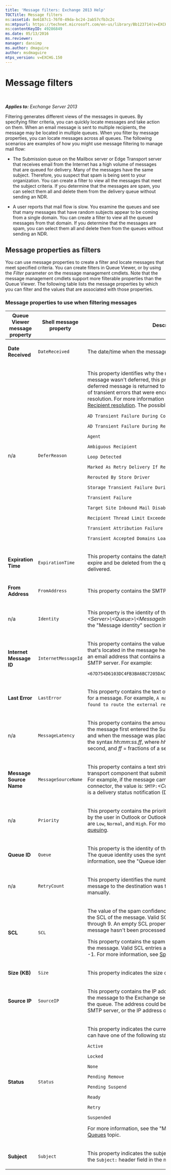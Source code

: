 ```yaml
---
title: 'Message filters: Exchange 2013 Help'
TOCTitle: Message filters
ms:assetid: 8e6187c1-76f0-49da-bc24-2ab57cfb3c2c
ms:mtpsurl: https://technet.microsoft.com/en-us/library/Bb123714(v=EXCHG.150)
ms:contentKeyID: 49286849
ms.date: 05/13/2016
ms.reviewer: 
manager: dansimp
ms.author: dmaguire
author: msdmaguire
mtps_version: v=EXCHG.150
---
```


# Message filters

 

_**Applies to:** Exchange Server 2013_


Filtering generates different views of the messages in queues. By specifying filter criteria, you can quickly locate messages and take action on them. When an email message is sent to multiple recipients, the message may be located in multiple queues. When you filter by message properties, you can locate messages across all queues. The following scenarios are examples of how you might use message filtering to manage mail flow:

  - The Submission queue on the Mailbox server or Edge Transport server that receives email from the Internet has a high volume of messages that are queued for delivery. Many of the messages have the same subject. Therefore, you suspect that spam is being sent to your organization. You can create a filter to view all the messages that meet the subject criteria. If you determine that the messages are spam, you can select them all and delete them from the delivery queue without sending an NDR.

  - A user reports that mail flow is slow. You examine the queues and see that many messages that have random subjects appear to be coming from a single domain. You can create a filter to view all the queued messages from that domain. If you determine that the messages are spam, you can select them all and delete them from the queues without sending an NDR.

## Message properties as filters

You can use message properties to create a filter and locate messages that meet specified criteria. You can create filters in Queue Viewer, or by using the *Filter* parameter on the message management cmdlets. Note that the message management cmdlets support more filterable properties than the Queue Viewer. The following table lists the message properties by which you can filter and the values that are associated with those properties.

### Message properties to use when filtering messages

<table>
<colgroup>
<col style="width: 33%" />
<col style="width: 33%" />
<col style="width: 33%" />
</colgroup>
<thead>
<tr class="header">
<th>Queue Viewer message property</th>
<th>Shell message property</th>
<th>Description</th>
</tr>
</thead>
<tbody>
<tr class="odd">
<td><p><strong>Date Received</strong></p></td>
<td><p><code>DateReceived</code></p></td>
<td><p>The date/time when the message was placed in the queue.</p></td>
</tr>
<tr class="even">
<td><p>n/a</p></td>
<td><p><code>DeferReason</code></p></td>
<td><p>This property identifies why the message was deferred. If the message wasn't deferred, this property has the value <code>None</code>. A deferred message is returned to the Submission queue because of transient errors that were encountered during recipient resolution. For more information about deferred messages, see <a href="recipient-resolution-exchange-2013-help.md">Recipient resolution</a>. The possible values are:</p>
<p><code>AD Transient Failure During Content Conversion</code></p>
<p><code>AD Transient Failure During Resolve</code></p>
<p><code>Agent</code></p>
<p><code>Ambiguous Recipient</code></p>
<p><code>Loop Detected</code></p>
<p><code>Marked As Retry Delivery If Rejected</code></p>
<p><code>Rerouted By Store Driver</code></p>
<p><code>Storage Transient Failure During Content Conversion</code></p>
<p><code>Transient Failure</code></p>
<p><code>Target Site Inbound Mail Disabled</code></p>
<p><code>Recipient Thread Limit Exceeded</code></p>
<p><code>Transient Attribution Failure</code></p>
<p><code>Transient Accepted Domains Load Failure</code></p></td>
</tr>
<tr class="odd">
<td><p><strong>Expiration Time</strong></p></td>
<td><p><code>ExpirationTime</code></p></td>
<td><p>This property contains the date/time when the message will expire and be deleted from the queue if the message can't be delivered.</p></td>
</tr>
<tr class="even">
<td><p><strong>From Address</strong></p></td>
<td><p><code>FromAddress</code></p></td>
<td><p>This property contains the SMTP address of the sender.</p></td>
</tr>
<tr class="odd">
<td><p>n/a</p></td>
<td><p><code>Identity</code></p></td>
<td><p>This property is the identity of the message in the form of <em>&lt;Server&gt;\&lt;Queue&gt;\&lt;MessageInteger&gt;</em>. For more information see the &quot;Message identity&quot; section in the <a href="queues-exchange-2013-help.md">Queues</a> topic.</p></td>
</tr>
<tr class="even">
<td><p><strong>Internet Message ID</strong></p></td>
<td><p><code>InternetMessageId</code></p></td>
<td><p>This property contains the value of the <code>Message-ID:</code> header field that's located in the message header. The value is expressed as an email address that contains a GUID and the FQDN the sending SMTP server. For example:</p>
<p><code>&lt;67D754D6103DC4FB3BA6BC7205DACABA61231@mailbox01.contoso.com&gt;</code></p></td>
</tr>
<tr class="odd">
<td><p><strong>Last Error</strong></p></td>
<td><p><code>LastError</code></p></td>
<td><p>This property contains the text of the last error that was recorded for a message. For example, <code>A matching connector cannot be found to route the external recipient</code>.</p></td>
</tr>
<tr class="even">
<td><p>n/a</p></td>
<td><p><code>MessageLatency</code></p></td>
<td><p>This property contains the amount of time elapsed between when the message first entered the Submission queue on the server, and when the message was placed in the queue. The value uses the syntax <em>hh:mm:ss.ff</em>, where <em>hh</em> = hour, <em>mm</em> = minute, <em>ss</em> = second, and <em>ff</em> = fractions of a second.</p></td>
</tr>
<tr class="odd">
<td><p><strong>Message Source Name</strong></p></td>
<td><p><code>MessageSourceName</code></p></td>
<td><p>This property contains a text string that indicates the name of the transport component that submitted the message to the queue. For example, if the message came in through a Receive connector, the value is: <code>SMTP:</code><em>&lt;ConnectorName&gt;</em>. If the message is a delivery status notification (DSN), the value is <code>DSN</code>.</p></td>
</tr>
<tr class="even">
<td><p>n/a</p></td>
<td><p><code>Priority</code></p></td>
<td><p>This property contains the priority of the message that's assigned by the user in Outlook or Outlook Web App. The possible values are <code>Low</code>, <code>Normal</code>, and <code>High</code>. For more information, see <a href="priority-queuing-exchange-2013-help.md">Priority queuing</a>.</p></td>
</tr>
<tr class="odd">
<td><p><strong>Queue ID</strong></p></td>
<td><p><code>Queue</code></p></td>
<td><p>This property is the identity of the queue that holds the message. The queue identity uses the syntax <em>&lt;Server&gt;\&lt;Queue&gt;</em>. For more information, see the &quot;Queue identity&quot; section in the <a href="queues-exchange-2013-help.md">Queues</a> topic.</p></td>
</tr>
<tr class="even">
<td><p>n/a</p></td>
<td><p><code>RetryCount</code></p></td>
<td><p>This property identifies the number of times that delivery of the message to the destination was tried, either automatically or manually.</p></td>
</tr>
<tr class="odd">
<td><p><strong>SCL</strong></p></td>
<td><p><code>SCL</code></p></td>
<td><p>The value of the spam confidence level (SCL) property specifies the SCL of the message. Valid SCL entries are integers from 0 through 9. An empty SCL property value indicates that the message hasn't been processed by the Content Filter agent.</p>
<p>This property contains the spam confidence level (SCL) value of the message. Valid SCL entries are integers from 0 through 9 and -1. For more information, see <a href="spam-confidence-level-threshold-exchange-2013-help.md">Spam Confidence Level Threshold</a>.</p></td>
</tr>
<tr class="even">
<td><p><strong>Size (KB)</strong></p></td>
<td><p><code>Size</code></p></td>
<td><p>This property indicates the size of the message.</p></td>
</tr>
<tr class="odd">
<td><p><strong>Source IP</strong></p></td>
<td><p><code>SourceIP</code></p></td>
<td><p>This property contains the IP address of the server that submitted the message to the Exchange server that holds the message in the queue. The address could be the IP address of a remote SMTP server, or the IP address of the local Exchange server.</p></td>
</tr>
<tr class="even">
<td><p><strong>Status</strong></p></td>
<td><p><code>Status</code></p></td>
<td><p>This property indicates the current message status. A message can have one of the following status values:</p>
<p><code>Active</code></p>
<p><code>Locked</code></p>
<p><code>None</code></p>
<p><code>Pending Remove</code></p>
<p><code>Pending Suspend</code></p>
<p><code>Ready</code></p>
<p><code>Retry</code></p>
<p><code>Suspended</code></p>
<p>For more information, see the &quot;Message properties&quot; section in the <a href="queues-exchange-2013-help.md">Queues</a> topic.</p></td>
</tr>
<tr class="odd">
<td><p><strong>Subject</strong></p></td>
<td><p><code>Subject</code></p></td>
<td><p>This property indicates the subject of a message that's found in the <code>Subject:</code> header field in the message header.</p></td>
</tr>
</tbody>
</table>


